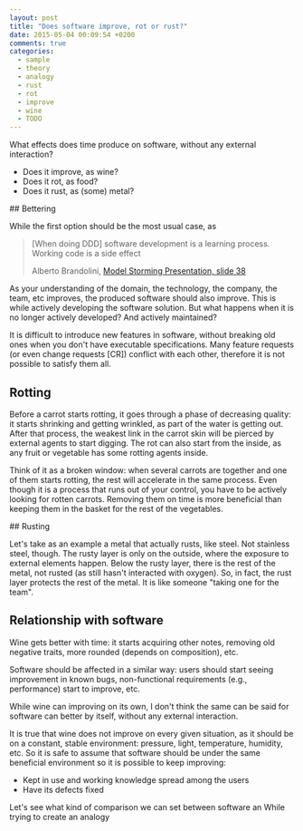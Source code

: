 ```yaml
---
layout: post
title: "Does software improve, rot or rust?"
date: 2015-05-04 00:09:54 +0200
comments: true
categories:
  - sample
  - theory
  - analogy
  - rust
  - rot
  - improve
  - wine
  - TODO
---
```


What effects does time produce on software, without any external interaction?

  * Does it improve, as wine?
  * Does it rot, as food?
  * Does it rust, as (some) metal?

## Bettering

While the first option should be the most usual case, as 

> [When doing DDD] software development is a learning process. Working code is a side effect
>
> Alberto Brandolini, [Model Storming Presentation, slide 38](http://slideshare.net/ziobrando/model-storming)

As your understanding of the domain, the technology, the company, the team, etc improves, the produced software should also improve. This is while actively developing the software solution. But what happens when it is no longer actively developed? And actively maintained?

It is difficult to introduce new features in software, without breaking old ones when you don't have executable specifications. Many feature requests (or even change requests [CR]) conflict with each other, therefore it is not possible to satisfy them all.

## Rotting

Before a carrot starts rotting, it goes through a phase of decreasing quality: it starts shrinking and getting wrinkled, as part of the water is getting out. After that process, the weakest link in the carrot skin will be pierced by external agents to start digging. The rot can also start from the inside, as any fruit or vegetable has some rotting agents inside. 

Think of it as a broken window: when several carrots are together and one of them starts rotting, the rest will accelerate in the same process. Even though it is a process that runs out of your control, you have to be actively looking for rotten carrots. Removing them on time is more beneficial than keeping them in the basket for the rest of the vegetables.

## Rusting

Let's take as an example a metal that actually rusts, like steel. Not stainless steel, though. The rusty layer is only on the outside, where the exposure to external elements happen. Below the rusty layer, there is the rest of the metal, not rusted (as still hasn't interacted with oxygen). So, in fact, the rust layer protects the rest of the metal. It is like someone "taking one for the team".

## Relationship with software

Wine gets better with time: it starts acquiring other notes, removing old negative traits, more rounded (depends on composition), etc.

Software should be affected in a similar way: users should start seeing improvement in known bugs, non-functional requirements (e.g., performance) start to improve, etc.

While wine can improving on its own, I don't think the same can be said for software can better by itself, without any external interaction. 

It is true that wine does not improve on every given situation, as it should be on a constant, stable environment: pressure, light, temperature, humidity, etc. So it is safe to assume that software should be under the same beneficial environment so it is possible to keep improving:

  * Kept in use and working knowledge spread among the users
  * Have its defects fixed


Let's see what kind of comparison we can set between software an
While trying to create an analogy
